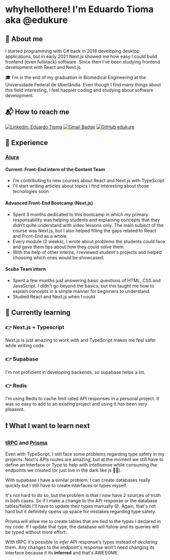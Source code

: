# whyhellothere! I'm Eduardo Tioma aka @edukure

## 💬 About me

I started programming with C# back in 2018 developing desktop applications, but in early 2021 Next.js showed me how easy I could build frontend (even fullstack) software. Since then I've been studying frontend development with React and Next.js.

🎓 I'm in the end of my graduation in Biomedical Engineering at the Universidade Federal de Uberlândia.
Even though I find many things about this field interesting, I feel happier coding and studying about software development.

## 📬 How to reach me

[![Linkedin: Eduardo Tioma](https://img.shields.io/badge/-Eduardo%20Tioma-blue?style=flat&logo=Linkedin&logoColor=white&link=https://www.linkedin.com/in/eduardo-tioma-b036a4170/)](eduardo-tioma)
[![Gmail Badge](https://img.shields.io/badge/-tioma.eduardo@gmail.com-006bed?style=flat&logo=Gmail&logoColor=white&link=mailto:SEU-EMAIL)](mailto:tioma.eduardo@gmail.com)
[![GitHub edukure](https://img.shields.io/github/followers/edukure?label=follow&style=social)](edukure)

## 💼 Experience

### [Alura](https://www.alura.com.br/)

#### Current: Front-End intern of the Content Team

- I'm contributing to new courses about React and Next.js with TypeScript
- I'll start writing articles about topics I find interesting about those tecnologies soon

#### Advanced Front-End Bootcamp (Next.js)

- Spent 3 months dedicated to this bootcamp in which my primary responsability was helping students and explaining concepts that they didn't quite understand with video lessons only. The main subject of the course was Next.js, but I also helped filling the gaps related to React and Front-End as a whole.
- Every module (2 weeks), I wrote about problems the students could face and gave them tips about how they could solve them.
- With the help of other interns, I reviewed student's projects and helped choosing which ones would be showcased.

#### Scuba Team intern

- Spent a few months just answering basic questions of HTML, CSS and JavaScript. I didn't go beyond the basics, but this taught me how to explain
  concepts in a simple manner for beginners to understand.
- Studied React and Next.js when I could

## 🧠 Currently learning

### 👉 Next.js + Typescript

Next.js is just amazing to work with and TypeScript makes me feel safer while writing code.

### 👉 Supabase

I'm not proficient in developing backends, so supabase helps a lot.

### 👉 Redis

I'm using Redis to cache limit rated API responses in a personal project. It was so easy to add to an existing project and using it has been very pleasent.

## ❗ What I want to learn next

### [tRPC](https://trpc.io/) and [Prisma](https://www.prisma.io/)

Even with TypeScript, I still face some problems regarding type safety in my projects. Next's APIs routes are amazing, but at the moment we still have to define an Interface or Type to help with intellisense while consuming the endpoints we created (or just live in the dark like js 🤷‍♂️).

With supabase I have a similar problem: I can create databases really quickly but I still have to create interfaces or types myself.

It's not hard to do so, but the problem is that I now have 2 sources of truth in both cases. So if I make a change to the API response or the database tables/fields I'll have to update their types manually 😡. Again, that's not hard but it definitely opens up space for mistakes regarding type safety.

Prisma will allow me to create tables that are tied to the types I declared in my code. If I update that type, the database will follow and its queries will be typed without more effort.

With tRPC it's possible to _infer_ API response's types instead of _declaring_ them. Any changes to the endpoint's response won't need changing its interface because it its **inferred** and that's AWESOME.
